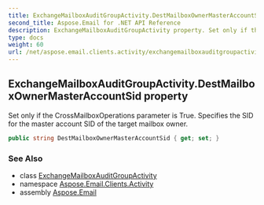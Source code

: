 ```yaml
---
title: ExchangeMailboxAuditGroupActivity.DestMailboxOwnerMasterAccountSid
second_title: Aspose.Email for .NET API Reference
description: ExchangeMailboxAuditGroupActivity property. Set only if the CrossMailboxOperations parameter is True. Specifies the SID for the master account SID of the target mailbox owner
type: docs
weight: 60
url: /net/aspose.email.clients.activity/exchangemailboxauditgroupactivity/destmailboxownermasteraccountsid/
---
```

## ExchangeMailboxAuditGroupActivity.DestMailboxOwnerMasterAccountSid property

Set only if the CrossMailboxOperations parameter is True. Specifies the SID for the master account SID of the target mailbox owner.

```csharp
public string DestMailboxOwnerMasterAccountSid { get; set; }
```

### See Also

* class [ExchangeMailboxAuditGroupActivity](../)
* namespace [Aspose.Email.Clients.Activity](../../exchangemailboxauditgroupactivity/)
* assembly [Aspose.Email](../../../)


